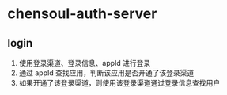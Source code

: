 # chensoul-auth-server

## login

1. 使用登录渠道、登录信息、appId 进行登录
2. 通过 appId 查找应用，判断该应用是否开通了该登录渠道
3. 如果开通了该登录渠道，则使用该登录渠道通过登录信息查找用户
